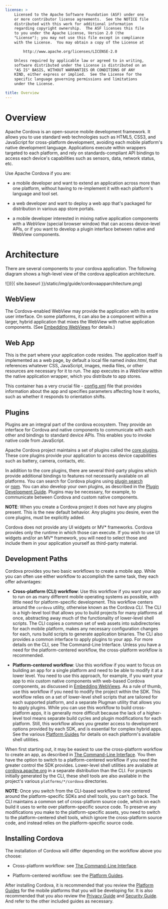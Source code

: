 ```yaml
---
license: >
    Licensed to the Apache Software Foundation (ASF) under one
    or more contributor license agreements.  See the NOTICE file
    distributed with this work for additional information
    regarding copyright ownership.  The ASF licenses this file
    to you under the Apache License, Version 2.0 (the
    "License"); you may not use this file except in compliance
    with the License.  You may obtain a copy of the License at

        http://www.apache.org/licenses/LICENSE-2.0

    Unless required by applicable law or agreed to in writing,
    software distributed under the License is distributed on an
    "AS IS" BASIS, WITHOUT WARRANTIES OR CONDITIONS OF ANY
    KIND, either express or implied.  See the License for the
    specific language governing permissions and limitations
    under the License.

title: Overview
---
```


# Overview

Apache Cordova is an open-source mobile development framework. It allows you
to use standard web technologies such as HTML5, CSS3, and JavaScript
for cross-platform development, avoiding each mobile platform's native
development language.  Applications execute within wrappers targeted
to each platform, and rely on standards-compliant API bindings to
access each device's capabilities such as sensors, data, network status, etc. 

Use Apache Cordova if you are:

* a mobile developer and want to extend an application across more
  than one platform, without having to re-implement it with each
  platform's language and tool set.

* a web developer and want to deploy a web app that's packaged for
  distribution in various app store portals.

* a mobile developer interested in mixing native application
  components with a _WebView_ (special browser window) that can access
  device-level APIs, or if you want to develop a plugin interface
  between native and WebView components.

# Architecture

There are several components to your cordova application. The following 
diagram shows a high-level view of the cordova application architecture. 
    
![]({{ site.baseurl }}/static/img/guide/cordovaapparchitecture.png)

## WebView

The Cordova-enabled WebView may provide the application with its
entire user interface. On some platforms, it can also be a component
within a larger, hybrid application that mixes the WebView with native
application components. 
(See [Embedding WebViews](../hybrid/webviews/index.html) for details.)

## Web App

This is the part where your application code resides. The application itself is 
implemented as a web page, by default a local file named _index.html_, that 
references whatever CSS, JavaScript, images, media files, or other resources 
are necessary for it to run. The app executes in a _WebView_ within the native 
application wrapper, which you distribute to app stores.

This container has a very crucial file - [config.xml](../../config_ref/index.html) 
file that provides information about the app and specifies parameters affecting how it
works, such as whether it responds to orientation shifts.

## Plugins

Plugins are an integral part of the cordova ecosystem. They provide 
an interface for Cordova and native components to communicate with each 
other and bindings to standard device APIs. This enables you to invoke native 
code from JavaScript. 

Apache Cordova project maintains a set of plugins called the 
[core plugins](../../cordova/plugins/pluginapis.html). These core 
plugins provide your application to access device capabilities such as 
battery, camera, contacts, etc.

In addition to the core plugins, there are several third-party plugins which 
provide additional bindings to features not necessarily available on all 
platforms. You can search for Cordova plugins using [plugin search](http://plugins.cordova.io)  
or [npm](https://www.npmjs.com/search?q=ecosystem%3Acordova). You can also 
develop your own plugins, as described in the 
[Plugin Development Guide](../hybrid/plugins/index.html). Plugins may be 
necessary, for example, to communicate between Cordova and custom native 
components.

__NOTE__: When you create a Cordova project it does not have
any plugins present. This is the new default behavior. Any plugins you
desire, even the core plugins, must be explicitly added.

Cordova does not provide any UI widgets or MV* frameworks. Cordova provides
only the runtime in which those can execute. If you wish to use UI widgets
and/or an MV* framework, you will need to select those and include them in
your application yourself as third-party material.

## Development Paths

Cordova provides you two basic workflows to create a mobile
app. While you can often use either workflow to accomplish the same
task, they each offer advantages:

- __Cross-platform (CLI) workflow__: Use this workflow if you want your app
  to run on as many different mobile operating systems as possible,
  with little need for platform-specific development.  This workflow
  centers around the `cordova` utility, otherwise known as the Cordova
  _CLI_. The CLI is a high-level tool that allows you to build projects 
  for many platforms at once, abstracting away much of the functionality of 
  lower-level shell scripts. The CLI copies a common set of web assets into
  subdirectories for each mobile platform, makes any necessary
  configuration changes for each, runs build scripts to generate
  application binaries. The CLI also provides a common interface to
  apply plugins to your app. For more details on the CLI, see The
  Command-Line Interface. Unless you have a need for the platform-centered
  workflow, the cross-platform workflow is recommended.

- __Platform-centered workflow__: Use this workflow if you want to
  focus on building an app for a single platform and need to be able
  to modify it at a lower level. You need to use this approach, for
  example, if you want your app to mix custom native components with
  web-based Cordova components, as discussed in 
  [Embedding WebViews](../hybrid/webviews/index.html). As a rule of thumb, use 
  this workflow if you need to modify the project within the SDK. This 
  workflow relies on a set of lower-level shell scripts that are tailored for 
  each supported platform, and a separate Plugman utility that allows you to 
  apply plugins.  While you can use this workflow to build cross-platform
  apps, it is generally more difficult because the lack of a
  higher-level tool means separate build cycles and plugin
  modifications for each platform. Still, this workflow allows you
  greater access to development options provided by each SDK, and is
  essential for complex hybrid apps. See the various 
  [Platform Guides](../platforms/index.html) for details on each platform's 
  available shell utilities.

When first starting out, it may be easiest to use the cross-platform
workflow to create an app, as described in [The Command-Line Interface](../cli/index.html).
You then have the option to switch to a platform-centered workflow if
you need the greater control the SDK provides.  Lower-level shell
utilities are available at
[cordova.apache.org](http://cordova.apache.org) in a separate
distribution than the CLI. For projects initially generated by the
CLI, these shell tools are also available in the project's various
`platforms/*/cordova` directories.

__NOTE__: Once you switch from the CLI-based workflow to one centered
around the platform-specific SDKs and shell tools, you can't go back.
The CLI maintains a common set of cross-platform source code, which on
each build it uses to write over platform-specific source code.  To
preserve any modifications you make to the platform-specific assets,
you need to switch to the platform-centered shell tools, which ignore
the cross-platform source code, and instead relies on the
platform-specific source code.

## Installing Cordova

The installation of Cordova will differ depending on the workflow above
you choose:

  * Cross-platform workflow: see [The Command-Line Interface](../cli/index.html).

  * Platform-centered workflow: see the [Platform Guides](../platforms/index.html).

After installing Cordova, it is recommended that you review the 
[Platform Guides](../platforms/index.html) for the mobile platforms that you 
will be developing for. It is also recommended that you also review the 
[Privacy Guide](../appdev/privacy/index.html) and 
[Security Guide](../appdev/security/index.html). And refer to the other 
included guides as necessary.
